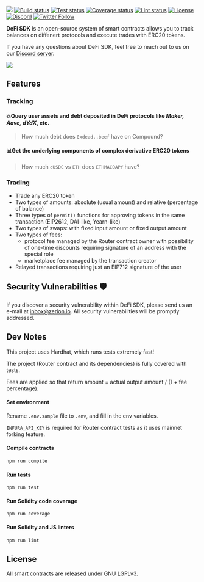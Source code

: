 ![](https://i.ibb.co/7QCQKPD/MEDIUM-FINAL.png)
[![Build status](https://github.com/zeriontech/protocol-wrappers/workflows/build/badge.svg)](https://github.com/zeriontech/defi-sdk/actions?query=workflow:build)
[![Test status](https://github.com/zeriontech/protocol-wrappers/workflows/test/badge.svg)](https://github.com/zeriontech/defi-sdk/actions?query=workflow:test)
[![Coverage status](https://github.com/zeriontech/protocol-wrappers/workflows/coverage/badge.svg)](https://github.com/zeriontech/defi-sdk/actions?query=workflow:coverage)
[![Lint status](https://github.com/zeriontech/protocol-wrappers/workflows/lint/badge.svg)](https://github.com/zeriontech/defi-sdk/actions?query=workflow:lint)
[![License](https://badgen.net/github/license/zeriontech/defi-sdk)](https://www.gnu.org/licenses/lgpl-3.0.en.html)
[![Discord](https://badgen.net/badge/zerion/Zerion?icon=discord&label=discord)](https://go.zerion.io/discord)
[![Twitter Follow](https://badgen.net/twitter/follow/zerion_io?icon=twitter)](https://twitter.com/intent/follow?screen_name=zerion_io)

**DeFi SDK** is an open-source system of smart contracts allows you to track balances on diffenert protocols and execute trades with ERC20 tokens.

If you have any questions about DeFi SDK, feel free to reach out to us on our [Discord server](https://go.zerion.io/discord).

![](https://i.ibb.co/RC54SjL/defisdk.png)

## Features

### Tracking

#### 💥Query user assets and debt deposited in DeFi protocols like *Maker, Aave, dYdX*, etc.
> How much debt does `0xdead..beef` have on Compound?

#### 📊Get the underlying components of complex derivative ERC20 tokens
> How much `cUSDC` vs `ETH` does `ETHMACOAPY` have?

### Trading

* Trade any ERC20 token
* Two types of amounts: absolute (usual amount) and relative (percentage of balance)
* Three types of `permit()` functions for approving tokens in the same transaction (EIP2612, DAI-like, Yearn-like)
* Two types of swaps: with fixed input amount or fixed output amount
* Two types of fees:
  * protocol fee managed by the Router contract owner with possibility of one-time discounts requiring signature of an address with the special role
  * marketplace fee managed by the transaction creator
* Relayed transactions requiring just an EIP712 signature of the user

## Security Vulnerabilities 🛡

If you discover a security vulnerability within DeFi SDK, please send us an e-mail at inbox@zerion.io.
All security vulnerabilities will be promptly addressed.

## Dev Notes

This project uses Hardhat, which runs tests extremely fast!

The project (Router contract and its dependencies) is fully covered with tests.

Fees are applied so that return amount = actual output amount / (1 + fee percentage).

#### Set environment

Rename `.env.sample` file to `.env`, and fill in the env variables.

`INFURA_API_KEY` is required for Router contract tests as it uses mainnet forking feature.

#### Compile contracts

`npm run compile`

#### Run tests

`npm run test`

#### Run Solidity code coverage

`npm run coverage`

#### Run Solidity and JS linters

`npm run lint`

## License

All smart contracts are released under GNU LGPLv3.
